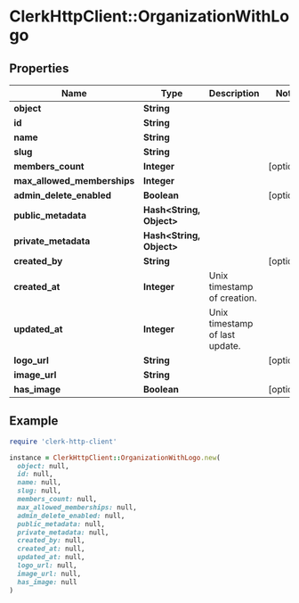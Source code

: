 # ClerkHttpClient::OrganizationWithLogo

## Properties

| Name | Type | Description | Notes |
| ---- | ---- | ----------- | ----- |
| **object** | **String** |  |  |
| **id** | **String** |  |  |
| **name** | **String** |  |  |
| **slug** | **String** |  |  |
| **members_count** | **Integer** |  | [optional] |
| **max_allowed_memberships** | **Integer** |  |  |
| **admin_delete_enabled** | **Boolean** |  | [optional] |
| **public_metadata** | **Hash&lt;String, Object&gt;** |  |  |
| **private_metadata** | **Hash&lt;String, Object&gt;** |  |  |
| **created_by** | **String** |  | [optional] |
| **created_at** | **Integer** | Unix timestamp of creation.  |  |
| **updated_at** | **Integer** | Unix timestamp of last update.  |  |
| **logo_url** | **String** |  | [optional] |
| **image_url** | **String** |  |  |
| **has_image** | **Boolean** |  | [optional] |

## Example

```ruby
require 'clerk-http-client'

instance = ClerkHttpClient::OrganizationWithLogo.new(
  object: null,
  id: null,
  name: null,
  slug: null,
  members_count: null,
  max_allowed_memberships: null,
  admin_delete_enabled: null,
  public_metadata: null,
  private_metadata: null,
  created_by: null,
  created_at: null,
  updated_at: null,
  logo_url: null,
  image_url: null,
  has_image: null
)
```


